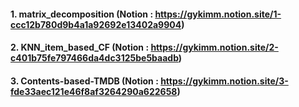 #### 1. matrix_decomposition (Notion : https://gykimm.notion.site/1-ccc12b780d9b4a1a92692e13402a9904)
#### 2. KNN_item_based_CF (Notion : https://gykimm.notion.site/2-c401b75fe797466da4dc3125be5baadb)
#### 3. Contents-based-TMDB (Notion : https://gykimm.notion.site/3-fde33aec121e46f8af3264290a622658)
